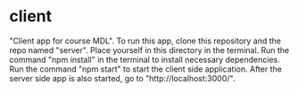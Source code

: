 # client
"Client app for course MDL".
To run this app, clone this repository and the repo named "server".
Place yourself in this directory in the terminal.
Run the command "npm install" in the terminal to install necessary dependencies.
Run the command "npm start" to start the client side application.
After the server side app is also started, go to "http://localhost:3000/".
